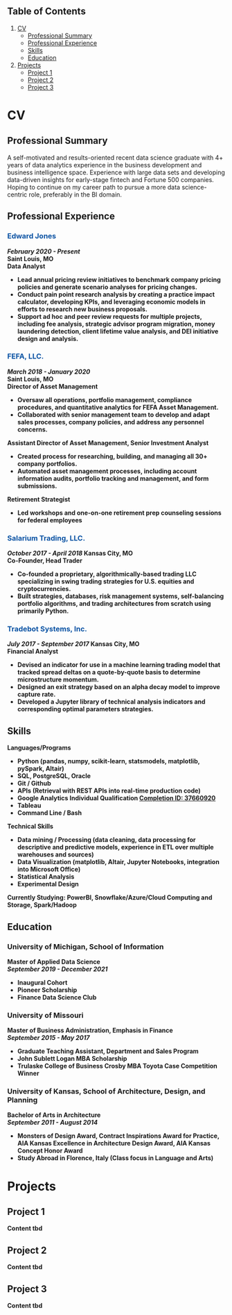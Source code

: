 ## Table of Contents
1. [CV](#cv)
    * [Professional Summary](#prof-summary)
    * [Professional Experience](#prof-experience)
    * [Skills](#skills)
    * [Education](#education)
2. [Projects](#projects)
    * [Project 1](#proj1)
    * [Project 2](#proj2)
    * [Project 3](#proj3)


# <a name="cv"></a>CV
## <a name="prof-summary"></a>Professional Summary
A self-motivated and results-oriented recent data science graduate with 4+ years of data analytics experience in the business development and business intelligence space. Experience with large data sets and developing data-driven insights for early-stage fintech and Fortune 500 companies. Hoping to continue on my career path to pursue a more data science-centric role, preferably in the BI domain.

## <a name="prof-experience"></a>Professional Experience
### <b><span style="color:#0C54A4">Edward Jones</span>
<i>February 2020 - Present</i><br/>
Saint Louis, MO <br/>
<b>Data Analyst</b>
- Lead annual pricing review initiatives to benchmark company pricing policies and generate scenario analyses for pricing changes.
- Conduct pain point research analysis by creating a practice impact calculator, developing KPIs, and leveraging economic models in efforts to research new business proposals.
- Support ad hoc and peer review requests for multiple projects, including fee analysis, strategic advisor program migration, money laundering detection, client lifetime value analysis, and DEI initiative design and analysis.


### <b><span style="color:#0C54A4">FEFA, LLC.</span>
<i>March 2018 - January 2020</i><br/>
Saint Louis, MO <br/>
<b>Director of Asset Management</b> <br/>
- Oversaw all operations, portfolio management, compliance procedures, and quantitative analytics for FEFA Asset Management.
- Collaborated with senior management team to develop and adapt sales processes, company policies, and address any personnel concerns.

<b>Assistant Director of Asset Management, Senior Investment Analyst</b> <br/>
- Created process for researching, building, and managing all 30+ company portfolios.
- Automated asset management processes, including account information audits, portfolio tracking and management, and form submissions.

<b>Retirement Strategist</b> <br/>
- Led workshops and one-on-one retirement prep counseling sessions for federal employees 

  
### <b><span style="color:#0C54A4">Salarium Trading, LLC.</span>
<i>October 2017 - April 2018</i>
Kansas City, MO <br/>
<b>Co-Founder, Head Trader</b>
- Co-founded a proprietary, algorithmically-based trading LLC specializing in swing trading strategies for U.S. equities and cryptocurrencies.
- Built strategies, databases, risk management systems, self-balancing portfolio algorithms, and trading architectures from scratch using primarily Python.


### <b><span style="color:#0C54A4">Tradebot Systems, Inc.</span>
<i>July 2017 - September 2017</i>
Kansas City, MO <br/>
<b>Financial Analyst</b>
- Devised an indicator for use in a machine learning trading model that tracked spread deltas on a quote-by-quote basis to determine microstructure momentum.
- Designed an exit strategy based on an alpha decay model to improve capture rate.
- Developed a Jupyter library of technical analysis indicators and corresponding optimal parameters strategies.

## <a name="skills"></a>Skills
<b>Languages/Programs</b>
- Python (pandas, numpy, scikit-learn, statsmodels, matplotlib, pySpark, Altair)
- SQL, PostgreSQL, Oracle
- Git / Github
- APIs (Retrieval with REST APIs into real-time production code)
- Google Analytics Individual Qualification [Completion ID: 37660920](https://skillshop.exceedlms.com/student/award/gSjMPAqngZTAwcDdY2ogRYsQ)
- Tableau
- Command Line / Bash
  
<b>Technical Skills</b>
- Data mining / Processing (data cleaning, data processing for descriptive and predictive models, experience in ETL over multiple warehouses and sources)
- Data Visualization (matplotlib, Altair, Jupyter Notebooks, integration into Microsoft Office)
- Statistical Analysis
- Experimental Design
  
<b>Currently Studying:</b> PowerBI, Snowflake/Azure/Cloud Computing and Storage, Spark/Hadoop 

## <a name="education"></a>Education
### University of Michigan, School of Information
<b>Master of Applied Data Science</b><br/>
<i>September 2019 - December 2021</i>
- Inaugural Cohort
- Pioneer Scholarship
- Finance Data Science Club
  
### University of Missouri
<b>Master of Business Administration, Emphasis in Finance</b><br/>
<i>September 2015 -  May 2017</i>
- Graduate Teaching Assistant, Department and Sales Program
- John Sublett Logan MBA Scholarship
- Trulaske College of Business Crosby MBA Toyota Case Competition Winner
  
### University of Kansas, School of Architecture, Design, and Planning
<b>Bachelor of Arts in Architecture</b><br/>
<i>September 2011 -  August 2014</i>
- Monsters of Design Award, Contract Inspirations Award for Practice, AIA Kansas Excellence in Architecture Design Award, AIA Kansas Concept Honor Award
- Study Abroad in Florence, Italy (Class focus in Language and Arts)

# <a name="projects"></a>Projects
## <a name="proj1"></a>Project 1 
  Content tbd
  
## <a name="proj2"></a>Project 2
  Content tbd
  
## <a name="proj3"></a>Project 3
  Content tbd
